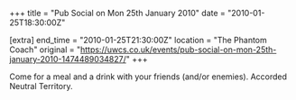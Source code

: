 +++
title = "Pub Social on Mon 25th January 2010"
date = "2010-01-25T18:30:00Z"

[extra]
end_time = "2010-01-25T21:30:00Z"
location = "The Phantom Coach"
original = "https://uwcs.co.uk/events/pub-social-on-mon-25th-january-2010-1474489034827/"
+++

Come for a meal and a drink with your friends (and/or enemies). Accorded Neutral Territory.


